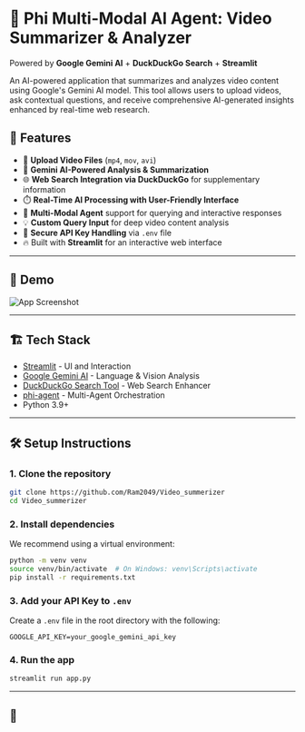 
# 🎥 Phi Multi-Modal AI Agent: Video Summarizer & Analyzer  
Powered by **Google Gemini AI** + **DuckDuckGo Search** + **Streamlit**  

An AI-powered application that summarizes and analyzes video content using Google's Gemini AI model. This tool allows users to upload videos, ask contextual questions, and receive comprehensive AI-generated insights enhanced by real-time web research.

## 🚀 Features  
- 📂 **Upload Video Files** (`mp4`, `mov`, `avi`)  
- 🤖 **Gemini AI-Powered Analysis & Summarization**  
- 🌐 **Web Search Integration via DuckDuckGo** for supplementary information  
- ⏱️ **Real-Time AI Processing with User-Friendly Interface**  
- 🧠 **Multi-Modal Agent** support for querying and interactive responses  
- 💡 **Custom Query Input** for deep video content analysis  
- 🔐 **Secure API Key Handling** via `.env` file  
- 🔥 Built with **Streamlit** for an interactive web interface  

---

## 📸 Demo  
![App Screenshot](https://via.placeholder.com/800x400.png?text=Demo+Video+Summarizer+App)

---

## 🏗️ Tech Stack  
- [Streamlit](https://streamlit.io/) - UI and Interaction  
- [Google Gemini AI](https://deepmind.google/) - Language & Vision Analysis     
- [DuckDuckGo Search Tool](https://duckduckgo.com/) - Web Search Enhancer  
- [phi-agent](https://pypi.org/project/phi/) - Multi-Agent Orchestration  
- Python 3.9+

---

## 🛠️ Setup Instructions  

### 1. Clone the repository  
```bash
git clone https://github.com/Ram2049/Video_summerizer
cd Video_summerizer
```

### 2. Install dependencies  
We recommend using a virtual environment:  
```bash
python -m venv venv
source venv/bin/activate  # On Windows: venv\Scripts\activate
pip install -r requirements.txt
```

### 3. Add your API Key to `.env`  
Create a `.env` file in the root directory with the following:  
```
GOOGLE_API_KEY=your_google_gemini_api_key
```

### 4. Run the app  
```bash
streamlit run app.py
```

---

## 📁